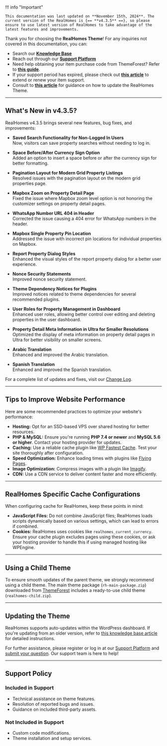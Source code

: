 !!! info "Important"

    This documentation was last updated on **November 15th, 2024**. The current version of the RealHomes is {== **v4.3.5** ==}, so please ensure to use latest version of RealHomes to take advantage of the latest features and improvements.

Thank you for choosing the **RealHomes Theme**! For any inquiries not covered in this documentation, you can:

- Search our [**Knowledge Base**](https://support.inspirythemes.com/)
- Reach out through our [**Support Platform**](https://support.inspirythemes.com/login-register/)
- Need help obtaining your item purchase code from ThemeForest? Refer to [**this guide**](https://support.inspirythemes.com/knowledgebase/how-to-get-themeforest-item-purchase-code/).
- If your support period has expired, please check out [**this article**](https://support.inspirythemes.com/knowledgebase/extend-renew-support/) to extend or renew your item support.
- Consult to [**this article**](https://support.inspirythemes.com/knowledgebase/how-to-update-realhomes-theme-to-the-latest-version/) for guidance on how to update the RealHomes Theme.

---

## What's New in v4.3.5?

RealHomes v4.3.5 brings several new features, bug fixes, and improvements:

- **Saved Search Functionality for Non-Logged In Users**  
  Now, visitors can save property searches without needing to log in.

- **Space Before/After Currency Sign Option**  
  Added an option to insert a space before or after the currency sign for better formatting.

- **Pagination Layout for Modern Grid Property Listings**  
  Resolved issues with the pagination layout on the modern grid properties page.

- **Mapbox Zoom on Property Detail Page**  
  Fixed the issue where Mapbox zoom level option is not honoring the customizer settings on property detail pages.

- **WhatsApp Number URL 404 in Header**  
  Corrected the issue causing a 404 error for WhatsApp numbers in the header.

- **Mapbox Single Property Pin Location**  
  Addressed the issue with incorrect pin locations for individual properties on Mapbox.

- **Report Property Dialog Styles**  
  Enhanced the visual styles of the report property dialog for a better user experience.

- **Nonce Security Statements**  
  Improved nonce security statement.

- **Theme Dependency Notices for Plugins**  
  Improved notices related to theme dependencies for several recommended plugins.

- **User Roles for Property Management in Dashboard**  
  Enhanced user roles, allowing better control over editing and deleting properties in the user dashboard.

- **Property Detail Meta Information in Ultra for Smaller Resolutions**  
  Optimized the display of meta information on property detail pages in Ultra for better visibility on smaller screens.

- **Arabic Translation**  
  Enhanced and improved the Arabic translation.

- **Spanish Translation**  
  Enhanced and improved the Spanish translation.

For a complete list of updates and fixes, visit our [Change Log](https://realhomes.io/changelog/).

---

## Tips to Improve Website Performance

Here are some recommended practices to optimize your website's performance:

- **Hosting:** Opt for an SSD-based VPS over shared hosting for better resources.
- **PHP & MySQL:** Ensure you're running **PHP 7.4 or newer** and **MySQL 5.6 or higher**. Contact your hosting provider for updates.
- **Caching:** Use a reliable cache plugin like [WP Fastest Cache](https://wordpress.org/plugins/wp-fastest-cache/). Test your site thoroughly after configuration.
- **Speed Optimization:** Enhance loading times with plugins like [Flying Pages](https://wordpress.org/plugins/flying-pages/).
- **Image Optimization:** Compress images with a plugin like [Imagify](https://wordpress.org/plugins/imagify/).
- **CDN:** Use a CDN service to deliver content faster and more efficiently.

---

## RealHomes Specific Cache Configurations

When configuring cache for RealHomes, keep these points in mind:

- **JavaScript Files:** Do not combine JavaScript files; RealHomes loads scripts dynamically based on various settings, which can lead to errors if combined.
- **Cookies:** RealHomes uses cookies like `realhomes_current_currency`. Ensure your cache plugin excludes pages using these cookies, or ask your hosting provider to handle this if using managed hosting like WPEngine.

---

## Using a Child Theme

To ensure smooth updates of the parent theme, we strongly recommend using a child theme. The main theme package (`rh-main-package.zip`) downloaded from [ThemeForest](https://themeforest.net/downloads) includes a ready-to-use child theme (`realhomes-child.zip`).

---

## Updating the Theme

RealHomes supports auto-updates within the WordPress dashboard. If you're updating from an older version, refer to [this knowledge base article](https://support.inspirythemes.com/knowledgebase/how-to-update-realhomes-theme-to-the-latest-version/) for detailed instructions.

For further assistance, please register or log in at our [Support Platform](https://support.inspirythemes.com/login-register/) and [submit your question](https://support.inspirythemes.com/ask-question/). Our support team is here to help!

---

## Support Policy

### **Included in Support**

- Technical assistance on theme features.
- Resolution of reported bugs and issues.
- Guidance on included third-party assets.

### **Not Included in Support**

- Custom code modifications.
- Theme installation and setup services.
